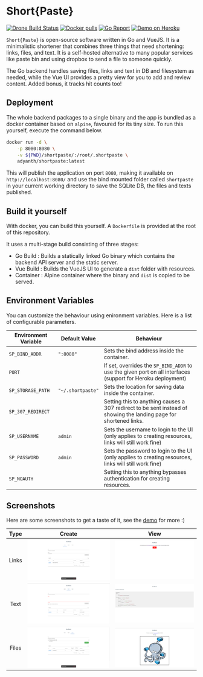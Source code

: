 # Short{Paste}

[![Drone Build Status](https://drone.adyanth.site/api/badges/adyanth/shortpaste/status.svg)](https://drone.adyanth.site/adyanth/shortpaste)
[![Docker pulls](https://img.shields.io/docker/pulls/adyanth/shortpaste.svg)](https://hub.docker.com/r/adyanth/shortpaste)
[![Go Report](https://goreportcard.com/badge/git.adyanth.site/adyanth/shortpaste)](https://goreportcard.com/report/git.adyanth.site/adyanth/shortpaste)
[![Demo on Heroku](https://img.shields.io/badge/Demo-Heroku-7056bf)](https://shortpaste.herokuapp.com/)

`Short{Paste}` is open-source software written in Go and VueJS. It is a minimalistic shortener that combines three things that need shortening: links, files, and text. It is a self-hosted alternative to many popular services like paste bin and using dropbox to send a file to someone quickly.

The Go backend handles saving files, links and text in DB and filesystem as needed, while the Vue UI provides a pretty view for you to add and review content. Added bonus, it tracks hit counts too!

## Deployment

The whole backend packages to a single binary and the app is bundled as a docker container based on `alpine`, favoured for its tiny size. To run this yourself, execute the command below.

```bash
docker run -d \
    -p 8080:8080 \
    -v ${PWD}/shortpaste/:/root/.shortpaste \
    adyanth/shortpaste:latest
```

This will publish the application on port `8080`, making it available on `http://localhost:8080/` and use the bind mounted folder called `shortpaste` in your current working directory to save the SQLite DB, the files and texts published.

## Build it yourself

With docker, you can build this yourself. A `Dockerfile` is provided at the root of this repository.

It uses a multi-stage build consisting of three stages:

- Go Build  : Builds a statically linked Go binary which contains the backend API server and the static server.
- Vue Build : Builds the VueJS UI to generate a `dist` folder with resources.
- Container : Alpine container where the binary and `dist` is copied to be served.

## Environment Variables

You can customize the behaviour using enironment variables. Here is a list of configurable parameters.

| Environment Variable | Default Value     | Behaviour                                                                                                          |
| -------------------- | ----------------- | ------------------------------------------------------------------------------------------------------------------ |
| `SP_BIND_ADDR`       | `":8080"`         | Sets the bind address inside the container.                                                                        |
| `PORT`               |                   | If set, overrides the `SP_BIND_ADDR` to use the given port on all interfaces (support for Heroku deployment)       |
| `SP_STORAGE_PATH`    | `"~/.shortpaste"` | Sets the location for saving data inside the container.                                                            |
| `SP_307_REDIRECT`    |                   | Setting this to anything causes a 307 redirect to be sent instead of showing the landing page for shortened links. |
| `SP_USERNAME`        | `admin`           | Sets the username to login to the UI (only applies to creating resources, links will still work fine)              |
| `SP_PASSWORD`        | `admin`           | Sets the password to login to the UI (only applies to creating resources, links will still work fine)              |
| `SP_NOAUTH`          |                   | Setting this to anything bypasses authentication for creating resources.                                           |

## Screenshots

Here are some screenshots to get a taste of it, see the [demo](https://shortpaste.herokuapp.com/) for more :)

| Type  |             Create              |                View                |
| :---: | :-----------------------------: | :--------------------------------: |
| Links | ![Link Upload](images/link.png) | ![Link View](images/link_link.png) |
| Text  | ![Text Upload](images/text.png) | ![Text View](images/text_link.png) |
| Files | ![File Upload](images/file.png) | ![File View](images/file_link.png) |
